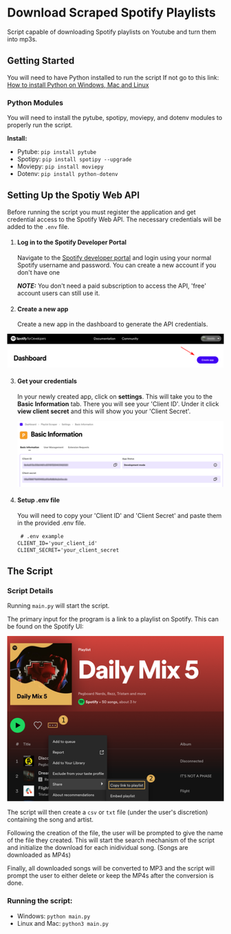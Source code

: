 # Download Scraped Spotify Playlists 
Script capable of downloading Spotify playlists on Youtube and turn them into mp3s.

## Getting Started
You will need to have Python installed to run the script
If not go to this link: [How to install Python on Windows, Mac and Linux](https://kinsta.com/knowledgebase/install-python/)

### Python Modules
You will need to install the pytube, spotipy, moviepy, and dotenv modules to properly run the script.

**Install:**
- Pytube: `pip install pytube`
- Spotipy: `pip install spotipy --upgrade`
- Moviepy: `pip install moviepy`
- Dotenv: `pip install python-dotenv`
 

## Setting Up the Spotiy Web API
Before running the script you must register the application and get credential access to the Spotify Web API. The necessary credentials will be added to the `.env` file.

1. #### Log in to the Spotify Developer Portal

	 Navigate to the [Spotify developer portal](https://developer.spotify.com/dashboard) and login using your normal Spotify username and password.
	 You can create a new account if you don't have one
	
 	***NOTE:*** You don't need a paid subscription to access the API, 'free' account users can still use it.
2. #### Create a new app

	Create a new app in the dashboard to generate the API credentials.
	
 <img src="img/createapp.png" width="800">

3. #### Get your credentials

	In your newly created app, click on **settings**. This will take you to the **Basic Information** tab. There you will see your 'Client ID'. Under it click **view client secret** and this will show you your 'Client Secret'.

   <img src="img/credentials.png" width="800">

5. #### Setup .env file

	You will need to copy your 'Client ID' and 'Client Secret' and paste them in the provided .env file.

	```
	 # .env example
	CLIENT_ID='your_client_id'
	CLIENT_SECRET='your_client_secret
 	```
	
## The Script

### Script Details
Running `main.py` will start the script. 

The primary input for the program is a link to a playlist on Spotify. This can be found on the Spotify UI:

<img src="img/link.png" width="700">

The script will then create a `csv` or `txt` file (under the user's discretion) containing the song and artist.

Following the creation of the file, the user will be prompted to give the name of the file they created. This will start the search mechanism of the script and initialize the download for each inidividual song. (Songs are downloaded as MP4s)

Finally, all downloaded songs will be converted to MP3 and the script will prompt the user to either delete or keep the MP4s after the conversion is done.

### Running the script:
- Windows: `python main.py`
- Linux and Mac: `python3 main.py`
